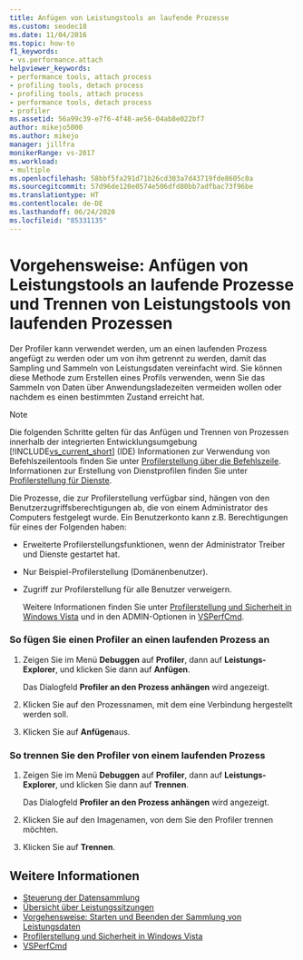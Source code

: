 ```yaml
---
title: Anfügen von Leistungstools an laufende Prozesse
ms.custom: seodec18
ms.date: 11/04/2016
ms.topic: how-to
f1_keywords:
- vs.performance.attach
helpviewer_keywords:
- performance tools, attach process
- profiling tools, detach process
- profiling tools, attach process
- performance tools, detach process
- profiler
ms.assetid: 56a99c39-e7f6-4f48-ae56-04ab8e022bf7
author: mikejo5000
ms.author: mikejo
manager: jillfra
monikerRange: vs-2017
ms.workload:
- multiple
ms.openlocfilehash: 58bbf5fa291d71b26cd303a7d43719fde8605c0a
ms.sourcegitcommit: 57d96de120e0574e506dfd80bb7adfbac73f96be
ms.translationtype: HT
ms.contentlocale: de-DE
ms.lasthandoff: 06/24/2020
ms.locfileid: "85331135"
---
```

# <a name="how-to-attach-and-detach-performance-tools-to-running-processes"></a>Vorgehensweise: Anfügen von Leistungstools an laufende Prozesse und Trennen von Leistungstools von laufenden Prozessen
Der Profiler kann verwendet werden, um an einen laufenden Prozess angefügt zu werden oder um von ihm getrennt zu werden, damit das Sampling und Sammeln von Leistungsdaten vereinfacht wird. Sie können diese Methode zum Erstellen eines Profils verwenden, wenn Sie das Sammeln von Daten über Anwendungsladezeiten vermeiden wollen oder nachdem es einen bestimmten Zustand erreicht hat.

> [!NOTE]
> Die folgenden Schritte gelten für das Anfügen und Trennen von Prozessen innerhalb der integrierten Entwicklungsumgebung [!INCLUDE[vs_current_short](../code-quality/includes/vs_current_short_md.md)] (IDE) Informationen zur Verwendung von Befehlszeilentools finden Sie unter [Profilerstellung über die Befehlszeile](../profiling/using-the-profiling-tools-from-the-command-line.md). Informationen zur Erstellung von Dienstprofilen finden Sie unter [Profilerstellung für Dienste](../profiling/command-line-profiling-of-services.md).

 Die Prozesse, die zur Profilerstellung verfügbar sind, hängen von den Benutzerzugriffsberechtigungen ab, die von einem Administrator des Computers festgelegt wurde. Ein Benutzerkonto kann z.B. Berechtigungen für eines der Folgenden haben:

- Erweiterte Profilerstellungsfunktionen, wenn der Administrator Treiber und Dienste gestartet hat.

- Nur Beispiel-Profilerstellung (Domänenbenutzer).

- Zugriff zur Profilerstellung für alle Benutzer verweigern.

  Weitere Informationen finden Sie unter [Profilerstellung und Sicherheit in Windows Vista](../profiling/profiling-and-windows-vista-security.md) und in den ADMIN-Optionen in [VSPerfCmd](../profiling/vsperfcmd.md).

### <a name="to-attach-to-a-running-process"></a>So fügen Sie einen Profiler an einen laufenden Prozess an

1. Zeigen Sie im Menü **Debuggen** auf **Profiler**, dann auf **Leistungs-Explorer**, und klicken Sie dann auf **Anfügen**.

     Das Dialogfeld **Profiler an den Prozess anhängen** wird angezeigt.

2. Klicken Sie auf den Prozessnamen, mit dem eine Verbindung hergestellt werden soll.

3. Klicken Sie auf **Anfügen**aus.

### <a name="to-detach-from-a-running-process"></a>So trennen Sie den Profiler von einem laufenden Prozess

1. Zeigen Sie im Menü **Debuggen** auf **Profiler**, dann auf **Leistungs-Explorer**, und klicken Sie dann auf **Trennen**.

     Das Dialogfeld **Profiler an den Prozess anhängen** wird angezeigt.

2. Klicken Sie auf den Imagenamen, von dem Sie den Profiler trennen möchten.

3. Klicken Sie auf **Trennen**.

## <a name="see-also"></a>Weitere Informationen
- [Steuerung der Datensammlung](../profiling/controlling-data-collection.md)
- [Übersicht über Leistungssitzungen](../profiling/performance-session-overview.md)
- [Vorgehensweise: Starten und Beenden der Sammlung von Leistungsdaten](../profiling/how-to-start-and-end-performance-data-collection.md)
- [Profilerstellung und Sicherheit in Windows Vista](../profiling/profiling-and-windows-vista-security.md)
- [VSPerfCmd](../profiling/vsperfcmd.md)
